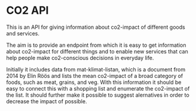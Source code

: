 # CO2 API

This is an API for giving information about co2-impact of different goods and services.

The aim is to provide an endpoint from which it is easy to get information about co2-impact for different things and to enable new services that can help people make co2-conscious decisions in everyday life.

Initially it includes data from mat-klimat-listan, which is a document from 2014 by Elin Röös and lists the mean co2-impact of a broad category of foods, such as meat, grains, and veg. With this information it should be easy to connect this with a shopping list and enumerate the co2-impact of the list. It should further make it possible to suggest alernatives in order to decrease the impact of possible.
